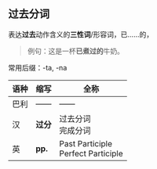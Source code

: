 ## 过去分词
表达**过去**动作含义的**三性词**/形容词，已……的，
>例句：这是一杯**已煮过的**牛奶。

常用后缀：-ta, -na

|语种|缩写|全称|
|-|-|-|
|巴利|——|——|
|汉|**过分**|过去分词<br>完成分词|
|英|**pp.**|Past Participle<br>Perfect Participle|